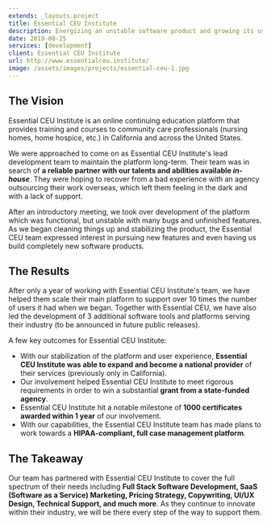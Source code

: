 ```yaml
---
extends: _layouts.project
title: Essential CEU Institute
description: Energizing an unstable software product and growing its user base by 10 times in one year.
date: 2019-08-25
services: [development]
client: Essential CEU Institute
url: http://www.essentialceu.institute/
image: /assets/images/projects/essential-ceu-1.jpg
---
```


## The Vision

Essential CEU Institute is an online continuing education platform that provides training and courses to community care professionals (nursing homes, home hospice, etc.) in California and across the United States.

We were approached to come on as Essential CEU Institute's lead development team to maintain the platform long-term. Their team was in search of **a reliable partner with our talents and abilities available *in-house***. They were hoping to recover from a bad experience with an agency outsourcing their work overseas, which left them feeling in the dark and with a lack of support.

After an introductory meeting, we took over development of the platform which was functional, but unstable with many bugs and unfinished features. As we began cleaning things up and stabilizing the product, the Essential CEU team expressed interest in pursuing new features and even having us build completely new software products.

## The Results

After only a year of working with Essential CEU Institute's team, we have helped them scale their main platform to support over 10 times the number of users it had when we began. Together with Essential CEU, we have also led the development of 3 additional software tools and platforms serving their industry (to be announced in future public releases).

A few key outcomes for Essential CEU Institute:

  * With our stabilization of the platform and user experience, **Essential CEU Institute was able to expand and become a national provider** of their services (previously only in California).
  * Our involvement helped Essential CEU Institute to meet rigorous requirements in order to win a substantial **grant from a state-funded agency**.
  * Essential CEU Institute hit a notable milestone of **1000 certificates awarded within 1 year** of our involvement.
  * With our capabilities, the Essential CEU Institute team has made plans to work towards a **HIPAA-compliant, full case management platform**.

## The Takeaway

Our team has partnered with Essential CEU Institute to cover the full spectrum of their needs including **Full Stack Software Development, SaaS (Software as a Service) Marketing, Pricing Strategy, Copywriting, UI/UX Design, Technical Support, and much more**. As they continue to innovate within their industry, we will be there every step of the way to support them.
